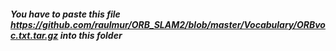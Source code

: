 ##### You have to paste this file https://github.com/raulmur/ORB_SLAM2/blob/master/Vocabulary/ORBvoc.txt.tar.gz into this folder
